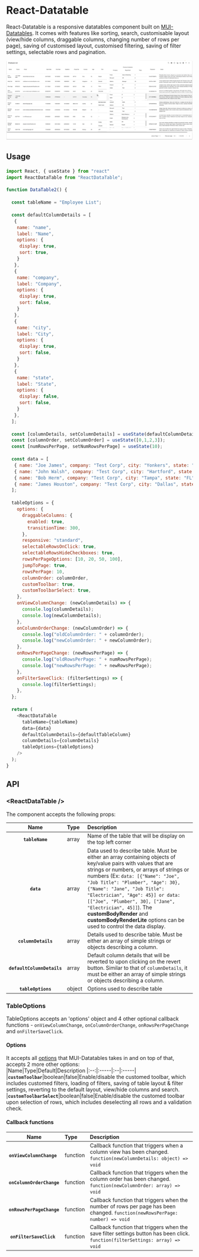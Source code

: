 # React-Datatable

React-Datatable is a responsive datatables component built on [MUI-Datatables](https://github.com/gregnb/mui-datatables).  It comes with features like sorting, search, customisable layout (view/hide columns, draggable columns, changing number of rows per page), saving of customised layout, customised filtering, saving of filter settings, selectable rows and pagination.

<div align="center">
	<img src="https://raw.githubusercontent.com/markuslyq/react-datatable/main/docs/docs%20images/datatable%20-%20customisable%20layout.gif" />
</div>

## Usage

```js
import React, { useState } from "react"
import ReactDataTable from "ReactDataTable";

function DataTable2() {

  const tableName = "Employee List";

  const defaultColumnDetails = [
   {
    name: "name",
    label: "Name",
    options: {
     display: true,
     sort: true,
    }
   },
   {
    name: "company",
    label: "Company",
    options: {
     display: true,
     sort: false,
    }
   },
   {
    name: "city",
    label: "City",
    options: {
     display: true,
     sort: false,
    }
   },
   {
    name: "state",
    label: "State",
    options: {
     display: false,
     sort: false,
    }
   },
  ];

  const [columnDetails, setColumnDetails] = useState(defaultColumnDetails);
  const [columnOrder, setColumnOrder] = useState([0,1,2,3]);
  const [numRowsPerPage, setNumRowsPerPage] = useState(10);

  const data = [
   { name: "Joe James", company: "Test Corp", city: "Yonkers", state: "NY" },
   { name: "John Walsh", company: "Test Corp", city: "Hartford", state: "CT" },
   { name: "Bob Herm", company: "Test Corp", city: "Tampa", state: "FL" },
   { name: "James Houston", company: "Test Corp", city: "Dallas", state: "TX" },
  ];

  tableOptions = {
    options: {
      draggableColumns: {
        enabled: true,
        transitionTime: 300,
      },
      responsive: "standard",
      selectableRowsOnClick: true,
      selectableRowsHideCheckboxes: true,
      rowsPerPageOptions: [10, 20, 50, 100],
      jumpToPage: true,
      rowsPerPage: 10,
      columnOrder: columnOrder,
      customToolbar: true,
      customToolbarSelect: true,
    },
    onViewColumnChange: (newColumnDetails) => {
      console.log(columnDetails);
      console.log(newColumnDetails);
    },
    onColumnOrderChange: (newColumnOrder) => {
      console.log("oldColumnOrder: " + columnOrder);
      console.log("newColumnOrder: " + newColumnOrder);
    },
    onRowsPerPageChange: (newRowsPerPage) => {
      console.log("oldRowsPerPage: " + numRowsPerPage);
      console.log("newRowsPerPage: " + newRowsPerPage);
    },
    onFilterSaveClick: (filterSettings) => {
      console.log(filterSettings);
    },
  };

  return (
    <ReactDataTable 
      tableName={tableName}
      data={data}
      defaultColumnDetails={defaultTableColumn}
      columnDetails={columnDetails}
      tableOptions={tableOptions}
    />
  );
}  


```

## API

### &lt;ReactDataTable />

The component accepts the following props:

|Name|Type|Description
|:--:|:-----|:-----|
|**`tableName`**|array|Name of the table that will be display on the top left corner
|**`data`**|array|Data used to describe table. Must be either an array containing objects of key/value pairs with values that are strings or numbers, or arrays of strings or numbers (Ex: `data: [{"Name": "Joe", "Job Title": "Plumber", "Age": 30}, {"Name": "Jane", "Job Title": "Electrician", "Age": 45}] or data: [["Joe", "Plumber", 30], ["Jane", "Electrician", 45]]`). The **customBodyRender** and **customBodyRenderLite** options can be used to control the data display.
|**`columnDetails`**|array|Details used to describe table. Must be either an array of simple strings or objects describing a column.
|**`defaultColumnDetails`**|array|Default column details that will be reverted to upon clicking on the revert button. Similar to that of `columnDetails`, it must be either an array of simple strings or objects describing a column. 
|**`tableOptions`**|object|Options used to describe table

### TableOptions
TableOptions accepts an 'options' object and 4 other optional callback functions - `onViewColumnChange`, `onColumnOrderChange`, `onRowsPerPageChange` and `onFilterSaveClick`.

#### Options
It accepts all [options](https://github.com/gregnb/mui-datatables#options) that MUI-Datatables takes in and on top of that, accepts 2 more other options:  
|Name|Type|Default|Description
|:--:|:-----|:--|:-----|
|**`customToolbar`**|boolean|false|Enable/disable the customed toolbar, which includes customed filters, loading of filters, saving of table layout & filter settings, reverting to the default layout, view/hide columns and search.
|**`customToolbarSelect`**|boolean|false|Enable/disable the customed toolbar upon selection of rows, which includes deselecting all rows and a validation check.

#### Callback functions
|Name|Type|Description
|:--:|:-----|:-----|
|**`onViewColumnChange `**|function|Callback function that triggers when a column view has been changed. `function(newColumnDetails: object) => void`
|**`onColumnOrderChange `**|function|Callback function that triggers when the column order has been changed. `function(newColumnOrder: array) => void`
|**`onRowsPerPageChange `**|function|Callback function that triggers when the number of rows per page has been changed. `function(newRowsPerPage: number) => void`
|**`onFilterSaveClick `**|function|Callback function that triggers when the save filter settings button has been click. `function(filterSettings: array) => void`
